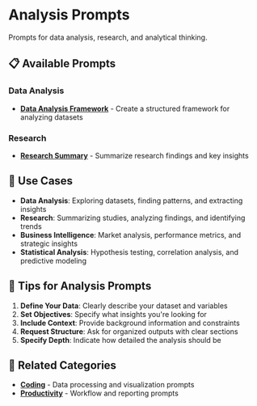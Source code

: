 # Analysis Prompts

Prompts for data analysis, research, and analytical thinking.

## 📋 Available Prompts

### Data Analysis
- **[Data Analysis Framework](./data-analysis-framework.md)** - Create a structured framework for analyzing datasets

### Research
- **[Research Summary](./research-summary.md)** - Summarize research findings and key insights

## 🎯 Use Cases

- **Data Analysis**: Exploring datasets, finding patterns, and extracting insights
- **Research**: Summarizing studies, analyzing findings, and identifying trends
- **Business Intelligence**: Market analysis, performance metrics, and strategic insights
- **Statistical Analysis**: Hypothesis testing, correlation analysis, and predictive modeling

## 📝 Tips for Analysis Prompts

1. **Define Your Data**: Clearly describe your dataset and variables
2. **Set Objectives**: Specify what insights you're looking for
3. **Include Context**: Provide background information and constraints
4. **Request Structure**: Ask for organized outputs with clear sections
5. **Specify Depth**: Indicate how detailed the analysis should be

## 🔗 Related Categories

- **[Coding](./../coding/)** - Data processing and visualization prompts
- **[Productivity](./../productivity/)** - Workflow and reporting prompts 